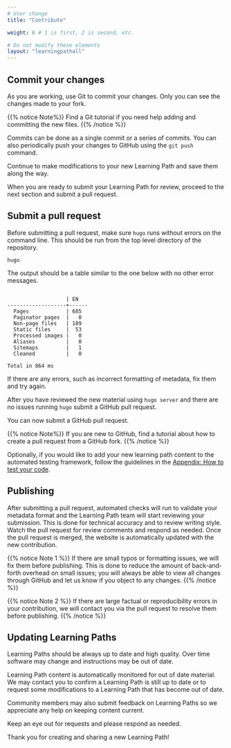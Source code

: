 ```yaml
---
# User change
title: "Contribute"

weight: 6 # 1 is first, 2 is second, etc.

# Do not modify these elements
layout: "learningpathall"
---
```


## Commit your changes

As you are working, use Git to commit your changes. Only you can see the changes made to your fork.

{{% notice Note%}}
Find a Git tutorial if you need help adding and committing the new files. 
{{% /notice %}}

Commits can be done as a single commit or a series of commits. You can also periodically push your changes to GitHub using the `git push` command. 

Continue to make modifications to your new Learning Path and save them along the way.

When you are ready to submit your Learning Path for review, proceed to the next section and submit a pull request.

## Submit a pull request 

Before submitting a pull request, make sure `hugo` runs without errors on the command line. This should be run from the top level directory of the repository. 

```console
hugo
```

The output should be a table similar to the one below with no other error messages.

```console

                   | EN
-------------------+------
  Pages            | 685
  Paginator pages  |   0
  Non-page files   | 189
  Static files     |  53
  Processed images |   0
  Aliases          |   0
  Sitemaps         |   1
  Cleaned          |   0

Total in 864 ms
```

If there are any errors, such as incorrect formatting of metadata, fix them and try again. 

After you have reviewed the new material using `hugo server` and there are no issues running `hugo` submit a GitHub pull request. 

You can now submit a GitHub pull request. 

{{% notice Note%}}
If you are new to GitHub, find a tutorial about how to create a pull request from a GitHub fork.
{{% /notice %}}

Optionally, if you would like to add your new learning path content to the automated testing framework, follow the guidelines in the [Appendix: How to test your code](/learning-paths/cross-platform/_example-learning-path/appendix-3-test).

## Publishing

After submitting a pull request, automated checks will run to validate your metadata format and the Learning Path team will start reviewing your submission. This is done for technical accuracy and to review writing style. Watch the pull request for review comments and respond as needed. Once the pull request is merged, the website is automatically updated with the new contribution. 

{{% notice Note 1 %}}
If there are small typos or formatting issues, we will fix them before publishing. This is done to reduce the amount of back-and-forth overhead on small issues; you will always be able to view all changes through GitHub and let us know if you object to any changes.
{{% /notice %}}

{{% notice Note 2 %}}
If there are large factual or reproducibility errors in your contribution, we will contact you via the pull request to resolve them before publishing.
{{% /notice %}}

## Updating Learning Paths

Learning Paths should be always up to date and high quality. Over time software may change and instructions may be out of date.

Learning Path content is automatically monitored for out of date material. We may contact you to confirm a Learning Path is still up to date or to request some modifications to a Learning Path that has become out of date. 

Community members may also submit feedback on Learning Paths so we appreciate any help on keeping content current.

Keep an eye out for requests and please respond as needed.

Thank you for creating and sharing a new Learning Path!

